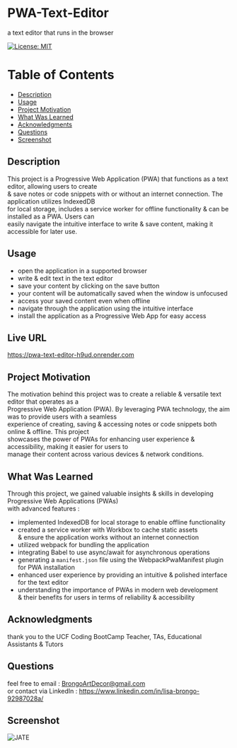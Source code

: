  # PWA-Text-Editor
 a text editor that runs in the browser
  
[![License: MIT](https://img.shields.io/badge/License-MIT-yellow.svg)](https://opensource.org/licenses/MIT)
  
# Table of Contents

* [Description](#description)
* [Usage](#usage)
* [Project Motivation](#project-motivation)
* [What Was Learned](#what-was-learned)
* [Acknowledgments](#acknowledgments)
* [Questions](#questions)
* [Screenshot](#screenshot)
  
## Description

This project is a Progressive Web Application (PWA) that functions as a text editor, allowing users to create <br>
& save notes or code snippets with or without an internet connection. The application utilizes IndexedDB <br>
for local storage, includes a service worker for offline functionality & can be installed as a PWA. Users can <br>
easily navigate the intuitive interface to write & save content, making it accessible for later use. 
  
## Usage 

- open the application in a supported browser <br>
- write & edit text in the text editor <br>
- save your content by clicking on the save button <br>
- your content will be automatically saved when the window is unfocused <br>
- access your saved content even when offline <br>
- navigate through the application using the intuitive interface <br> 
- install the application as a Progressive Web App for easy access

## Live URL 

https://pwa-text-editor-h9ud.onrender.com

## Project Motivation

The motivation behind this project was to create a reliable & versatile text editor that operates as a <br>
Progressive Web Application (PWA). By leveraging PWA technology, the aim was to provide users with a seamless <br>
experience of creating, saving & accessing notes or code snippets both online & offline. This project <br>
showcases the power of PWAs for enhancing user experience & accessibility, making it easier for users to <br> manage their content across various devices & network conditions.

## What Was Learned

Through this project, we gained valuable insights & skills in developing Progressive Web Applications (PWAs) <br>
with advanced features : <br>

- implemented IndexedDB for local storage to enable offline functionality <br>
- created a service worker with Workbox to cache static assets <br>
  & ensure the application works without an internet connection <br>
- utilized webpack for bundling the application <br>
- integrating Babel to use async/await for asynchronous operations <br>
- generating a `manifest.json` file using the WebpackPwaManifest plugin for PWA installation <br>
- enhanced user experience by providing an intuitive & polished interface for the text editor <br>
- understanding the importance of PWAs in modern web development <br>
  & their benefits for users in terms of reliability & accessibility

## Acknowledgments

thank you to the UCF Coding BootCamp Teacher, TAs, Educational Assistants & Tutors

## Questions

feel free to email : BrongoArtDecor@gmail.com <br>
or contact via LinkedIn : https://www.linkedin.com/in/lisa-brongo-92987028a/

## Screenshot

 ![JATE](https://github.com/Ev3ryTh1ngN1c3/PWA-Text-Editor/assets/143395934/bad5b2ee-fb92-442d-9d0d-2e029030b408)
